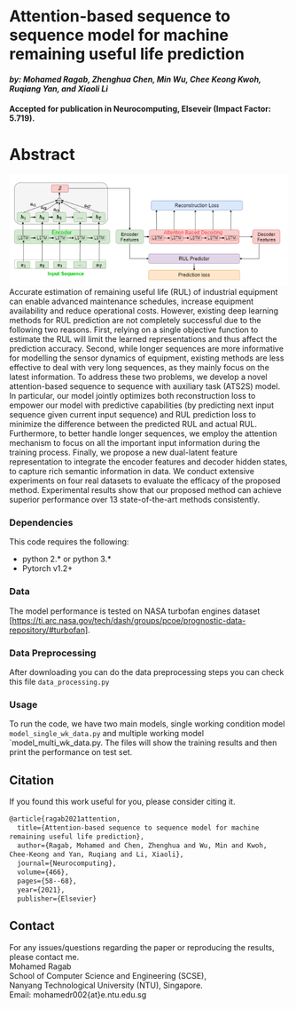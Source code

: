 # Attention-based sequence to sequence model for machine remaining useful life prediction
#### *by: Mohamed Ragab, Zhenghua Chen, Min Wu,  Chee Keong Kwoh, Ruqiang Yan, and  Xiaoli Li*
#### Accepted for publication in Neurocomputing, Elseveir  (Impact Factor: 5.719).

# Abstract
<img src="ATS2S.PNG" width="1000">
Accurate estimation of remaining useful life (RUL) of industrial equipment can enable advanced maintenance schedules, increase equipment availability and reduce operational costs. However, existing deep learning methods for RUL prediction are not completely successful due to the following two reasons. First, relying on a single objective function to estimate the RUL will limit the learned representations and thus affect the prediction accuracy. Second, while longer sequences are more informative for modelling the sensor dynamics of equipment, existing methods are less effective to deal with very long sequences, as they mainly focus on the latest information. To address these two problems, we develop a novel attention-based sequence to sequence with auxiliary task (ATS2S) model. In particular, our model jointly optimizes both reconstruction loss to empower our model with predictive capabilities (by predicting next input sequence given current input sequence) and RUL prediction loss to minimize the difference between the predicted RUL and actual RUL. Furthermore, to better handle longer sequences, we employ the attention mechanism to focus on all the important input information during the training process. Finally, we propose a new dual-latent feature representation to integrate the encoder features and decoder hidden states, to capture rich semantic information in data. We conduct extensive experiments on four real datasets to evaluate the efficacy of the proposed method. Experimental results show that our proposed method can achieve superior performance over 13 state-of-the-art methods consistently.



### Dependencies
This code requires the following:
* python 2.\* or python 3.\*
* Pytorch v1.2+

### Data
The model performance is tested on NASA turbofan engines dataset [https://ti.arc.nasa.gov/tech/dash/groups/pcoe/prognostic-data-repository/#turbofan]. 

### Data Preprocessing
After downloading you can do the data preprocessing steps you can check this file `data_processing.py`

### Usage
To run the code, we have two main models, single working condition model `model_single_wk_data.py` and multiple working model  `model_multi_wk_data.py. The files will show the training results and then print the performance on test set. 

## Citation
If you found this work useful for you, please consider citing it.
```
@article{ragab2021attention,
  title={Attention-based sequence to sequence model for machine remaining useful life prediction},
  author={Ragab, Mohamed and Chen, Zhenghua and Wu, Min and Kwoh, Chee-Keong and Yan, Ruqiang and Li, Xiaoli},
  journal={Neurocomputing},
  volume={466},
  pages={58--68},
  year={2021},
  publisher={Elsevier}
```

## Contact
For any issues/questions regarding the paper or reproducing the results, please contact me.   
Mohamed Ragab    
School of Computer Science and Engineering (SCSE),   
Nanyang Technological University (NTU), Singapore.   
Email: mohamedr002{at}e.ntu.edu.sg   
